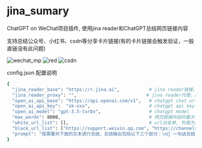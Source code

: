 # jina_sumary
ChatGPT on WeChat项目插件, 使用jina reader和ChatGPT总结网页链接内容

支持总结公众号、小红书、csdn等分享卡片链接(有的卡片链接会触发验证，一般直链没有此问题)

![wechat_mp](./docs/images/wechat_mp.jpg)
![red](./docs/images/red.jpg)
![csdn](./docs/images/csdn.jpg)

config.json 配置说明
```bash
{
  "jina_reader_base": "https://r.jina.ai",           # jina reader链接，默认为https://r.jina.ai
  "jina_reader_proxy": "",                          # jina reader代理，默认为空，不使用代理
  "open_ai_api_base": "https://api.openai.com/v1",   # chatgpt chat url
  "open_ai_api_key":  "sk-xxx",                      # chatgpt api key
  "open_ai_model": "gpt-3.5-turbo",                  # chatgpt model
  "max_words": 8000,                                 # 网页链接内容的最大字数，防止超过最大输入token，使用字符串长度简单计数
  "white_url_list": [],                              # url白名单, 列表为空时不做限制，黑名单优先级大于白名单，即当一个url既在白名单又在黑名单时，黑名单生效
  "black_url_list": ["https://support.weixin.qq.com", "https://channels-aladin.wxqcloud.qq.com"],  # url黑名单，排除不支持总结的视频号等链接
  "prompt": "我需要对下面的文本进行总结，总结输出包括以下三个部分：\n📖 一句话总结\n🔑 关键要点,用数字序号列出3-5个文章的核心内容\n🏷 标签: #xx #xx\n请使用emoji让你的表达更生动。"                           # 链接内容总结提示词
}
```
